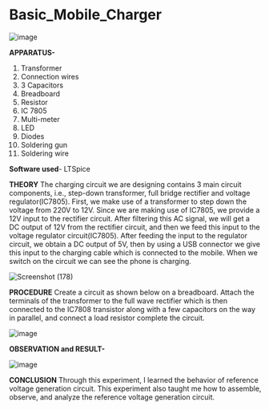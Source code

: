 # Basic_Mobile_Charger

![image](https://github.com/SrutiRaniPanda/Basic_Mobile_Charger/assets/149859901/f7e4b5be-ddaa-49df-8091-e3fe6939819c)

**APPARATUS-**
1) Transformer
2) Connection wires
3) 3 Capacitors
4) Breadboard
5) Resistor
6) IC 7805
7) Multi-meter
8) LED
9) Diodes
10) Soldering gun
11) Soldering wire

**Software used**-
 LTSpice

**THEORY**
The charging circuit we are designing contains 3 main 
circuit components, i.e., step-down transformer, full 
bridge rectifier and voltage regulator(IC7805).
First, we make use of a transformer to step down the voltage from 
220V to 12V. 
Since we are making use of IC7805, we 
provide a 12V input to the rectifier circuit.
After filtering this AC signal, we will get a DC output of 12V from the 
rectifier circuit, and then we feed this input to the 
voltage regulator circuit(IC7805).
After feeding the input to the regulator circuit, we obtain a DC output of 5V, 
then by using a USB connector we give this input to the 
charging cable which is connected to the mobile. 
When we switch on the circuit we can see the phone is 
charging.

![Screenshot (178)](https://github.com/SrutiRaniPanda/Basic_Mobile_Charger/assets/149859901/001c8a1a-93a1-4de6-a80f-6c2aa25565ea)

**PROCEDURE**
Create a circuit as shown below on a breadboard.
Attach the terminals of the transformer to the full 
wave rectifier which is then connected to the IC7808 
transistor along with a few capacitors on the way in 
parallel, and connect a load resistor complete the 
circuit.

![image](https://github.com/SrutiRaniPanda/Basic_Mobile_Charger/assets/149859901/b93f0166-74da-43f2-9277-c66fdce12309)

**OBSERVATION and RESULT-**


![image](https://github.com/SrutiRaniPanda/Basic_Mobile_Charger/assets/149859901/ed446a1b-7681-42de-a223-36e9e3a9fa6e)

**CONCLUSION**
Through this experiment, I learned the behavior of
reference voltage generation circuit.
This experiment also taught me how to assemble, 
observe, and analyze the reference voltage generation 
circuit.

